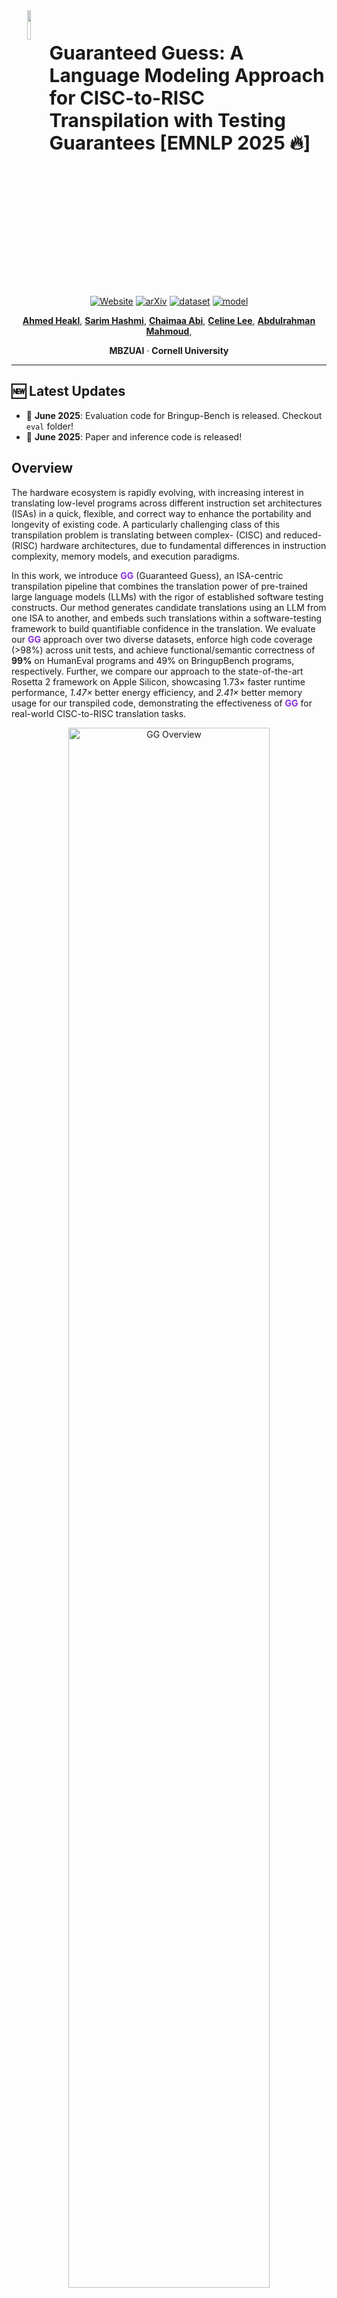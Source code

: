 <div align="center">
  <img src="assets/gg-logo.png" width="11%" align="left"/>
</div>

<div style="margin-top:50px; margin-left: 12%;">
  <h1 style="font-size: 30px; margin: 0;"> Guaranteed Guess: A Language Modeling Approach for CISC-to-RISC Transpilation with Testing Guarantees [EMNLP 2025 🔥]</h1>
</div>

<div align="left" style="margin:24px 0;">
  <img src="https://user-images.githubusercontent.com/74038190/212284115-f47cd8ff-2ffb-4b04-b5bf-4d1c14c0247f.gif"
       width="100%" height="4"/>
</div>

<p align="center">
  <a href="https://ahmedheakl.github.io/Guaranteed-Guess/"><img src="https://img.shields.io/badge/Project-Website-87CEEB?style=flat-square" alt="Website"></a>
  <a href="https://arxiv.org/abs/2506.14606?"><img src="https://img.shields.io/badge/arXiv-Paper-brightgreen?style=flat-square" alt="arXiv"></a>
  <a href="https://huggingface.co/collections/ahmedheakl/guaranteed-guessing-67f7c4f7bf3b9bcf174ecab7"><img src="https://img.shields.io/badge/🤗_Dataset-Access-green" alt="dataset"></a>
  <a href="https://huggingface.co/collections/ahmedheakl/guaranteed-guessing-67f7c4f7bf3b9bcf174ecab7"><img src="https://img.shields.io/badge/HuggingFace-Model-F9D371" alt="model"></a>
</p>

<p align="center">
  <a href="https://www.linkedin.com/in/ahmed-heakl/"><b>Ahmed Heakl</b></a>, 
  <a href="https://www.linkedin.com/in/sarim-hashmi-b10b35136/"><b>Sarim Hashmi</b></a>, 
  <a href="https://www.linkedin.com/in/chaimaa-abi-2555a31b3/"><b>Chaimaa Abi</b></a>, 
  <a href="https://celine-lee.github.io/"><b>Celine Lee</b></a>,
   <a href="https://ma3mool.github.io/"><b>Abdulrahman Mahmoud</b></a>,
</p>


<p align="center">
  <b>MBZUAI</b> · <b>Cornell University</b>
</p>

---

## 🆕 Latest Updates

- 📢 **June 2025**: Evaluation code for Bringup-Bench is released. Checkout `eval` folder!
- 📢 **June 2025**: Paper and inference code is released!


## Overview

The hardware ecosystem is rapidly evolving, with increasing interest in translating low-level programs across different instruction set architectures (ISAs) in a quick, flexible, and correct way to enhance the portability and longevity of existing code. A particularly challenging class of this transpilation problem is translating between complex- (CISC) and reduced- (RISC) hardware architectures, due to fundamental differences in instruction complexity, memory models, and execution paradigms. 

In this work, we introduce **<span style="color:rgb(138,43,226);">GG</span>** (Guaranteed Guess), an ISA-centric transpilation pipeline that combines the translation power of pre-trained large language models (LLMs) with the rigor of established software testing constructs. Our method generates candidate translations using an LLM from one ISA to another, and embeds such translations within a software-testing framework to build quantifiable confidence in the translation. We evaluate our **<span style="color:rgb(138,43,226);">GG</span>** approach over two diverse datasets, enforce high code coverage (>98%) across unit tests, and achieve functional/semantic correctness of **99%** on HumanEval programs and 49% on BringupBench programs, respectively. Further, we compare our approach to the state-of-the-art Rosetta 2 framework on Apple Silicon, showcasing 1.73× faster runtime performance, *1.47×* better energy efficiency, and *2.41×* better memory usage for our transpiled code, demonstrating the effectiveness of **<span style="color:rgb(138,43,226);">GG</span>** for real-world CISC-to-RISC translation tasks.


<p align="center">
  <img src="assets/gg-main.png" width="80%" alt="GG Overview" />
</p>


## 🚀 Highlights

- **First CISC-to-RISC Transpiler**: GG is the first CISC-to-RISC transpiler built via a custom-trained, architecture-aware LM achieving a test accuracy of 99.39% on ARMv8 and 89.93% on RISC-V64.
- **Testing-Driven Validation**: A methodology to measure and build confidence into transpilation output via software testing approaches ("guaranteeing" the guess), including detailed analysis of correctness, errors, and hallucinations.
- **Hardware-Informed Design**: An in-depth analysis into the inner workings of our transpiler, including hardware-informed design decisions to best train an accurate LLM model for assembly transpilation.
- **Real-World Case Study**: GG's generated assembly achieves 1.73× runtime speedup, 1.47× better energy efficiency, and 2.41× memory efficiency compared to Apple Rosetta's x86 to ARM virtualization engine.


## Results

<p>
    GG models significantly outperform all baseline models across different architectures and optimization levels.
    Most baseline models achieve 0% accuracy, highlighting the unique difficulty of low-level ISA translation.
</p>

<p align="center">
    <img src="assets/main-results.png" width="95%" alt="GG Results" />
</p>

<h3 class="title is-4">Real-World Performance vs Rosetta 2</h3>
<p>
    We conducted a real-world study on Apple M2 Pro comparing GG against Rosetta 2 across
    execution time, CPU energy, and memory usage. GG achieves near-native performance while
    significantly outperforming Rosetta 2 across all metrics.
</p>

<table class="table is-bordered is-striped is-narrow is-hoverable is-fullwidth results-table">
    <thead>
        <tr>
            <th>Metric</th>
            <th>Rosetta 2</th>
            <th>GG (Ours)</th>
            <th>Native</th>
            <th>Improvement</th>
        </tr>
    </thead>
    <tbody>
        <tr>
            <td>Execution Time (ms)</td>
            <td>13.94</td>
            <td>8.03</td>
            <td>7.39</td>
            <td class="has-text-weight-bold">1.73× faster</td>
        </tr>
        <tr>
            <td>CPU Energy (J)</td>
            <td>7.50</td>
            <td>5.09</td>
            <td>5.07</td>
            <td class="has-text-weight-bold">1.47× better</td>
        </tr>
        <tr>
            <td>RAM Usage (MB)</td>
            <td>2.49</td>
            <td>1.03</td>
            <td>1.03</td>
            <td class="has-text-weight-bold">2.41× better</td>
        </tr>
    </tbody>
</table>


## Evaluation Benchmarks
<p>
We evaluate GG using two complementary benchmarks: HumanEval-C with 164 programming problems and BringUpBench with 65 bare-metal programs (85-5751 lines of code), providing comprehensive coverage from isolated functions to full project structures with internal libraries.
</p>

<p align="center">
    <img src="assets/token-dist.png" width="95%" alt="GG Benchmarks" />
</p>

<p align="center">
  <table border="1" cellspacing="0" cellpadding="6" style="margin: auto;">
    <thead>
      <tr>
        <th>Benchmark</th>
        <th>Architecture</th>
        <th>Optimization</th>
        <th>Data</th>
      </tr>
    </thead>
    <tbody>
      <tr>
        <td rowspan="6"><b>HumanEval</b></td>
        <td rowspan="2">ARMv5</td>
        <td>O0</td>
        <td><a href="https://huggingface.co/datasets/ahmedheakl/gg-bench-armv5-O0" target="_blank">Link</a></td>
      </tr>
      <tr>
        <td>O2</td>
        <td><a href="https://huggingface.co/datasets/ahmedheakl/gg-bench-armv5-O2" target="_blank">Link</a></td>
      </tr>
      <tr>
        <td rowspan="2">ARMv8</td>
        <td>O0</td>
        <td><a href="https://huggingface.co/datasets/ahmedheakl/gg-bench-armv8-O0" target="_blank">Link</a></td>
      </tr>
      <tr>
        <td>O2</td>
        <td><a href="https://huggingface.co/datasets/ahmedheakl/gg-bench-armv8-O2" target="_blank">Link</a></td>
      </tr>
      <tr>
        <td rowspan="2">RISCv64</td>
        <td>O0</td>
        <td><a href="https://huggingface.co/datasets/ahmedheakl/gg-bench-risc-O0" target="_blank">Link</a></td>
      </tr>
      <tr>
        <td>O2</td>
        <td><a href="https://huggingface.co/datasets/ahmedheakl/gg-bench-risc-O2" target="_blank">Link</a></td>
      </tr>
      <tr>
        <td rowspan="2"><b>BringUpBench</b></td>
        <td rowspan="2">ARMv8</td>
        <td>O0</td>
        <td><a href="https://huggingface.co/datasets/ahmedheakl/gg-bench-bringup-O0" target="_blank">Link</a></td>
      </tr>
      <tr>
        <td>O2</td>
        <td><a href="https://huggingface.co/datasets/ahmedheakl/gg-bench-bringup-O2" target="_blank">Link</a></td>
      </tr>
    </tbody>
  </table>

</p>

## Inference

Checkout `inference.py` for a simple script to run inference on the GG models. The script takes an input assembly file and outputs the transpiled assembly code.

Here are all the available GG models:

<table>
  <thead>
    <tr>
      <th>Model</th>
      <th>Architecture</th>
      <th>Optimization</th>
      <th>Link</th>
    </tr>
  </thead>
  <tbody>
    <tr>
      <td>GG-ARMv5</td>
      <td>ARMv5</td>
      <td>O0</td>
      <td><a href="https://huggingface.co/ahmedheakl/gg-armv5-O0" target="_blank">Link</a></td>
    </tr>
    <tr>
      <td>GG-ARMv5</td>
      <td>ARMv5</td>
      <td>O2</td>
      <td><a href="https://huggingface.co/ahmedheakl/gg-armv5-O2" target="_blank">Link</a></td>
    </tr>
    <tr>
      <td>GG-ARMv8</td>
      <td>ARMv8</td>
      <td>O0</td>
      <td><a href="https://huggingface.co/ahmedheakl/gg-armv8-O0" target="_blank">Link</a></td>
    </tr>
    <tr>
      <td>GG-ARMv8</td>
      <td>ARMv8</td>
      <td>O2</td>
      <td><a href="https://huggingface.co/ahmedheakl/gg-armv8-O2" target="_blank">Link</a></td>
    </tr>
    <tr>
      <td>GG-RISCv64</td>
      <td>RISCv64</td>
      <td>O0</td>
      <td><a href="https://huggingface.co/ahmedheakl/gg-risc-O0" target="_blank">Link</a></td>
    </tr>
    <tr>
      <td>GG-RISCv64</td>
      <td>RISCv64</td>
      <td>O2</td>
      <td>TBR</td>
    </tr>
  </tbody>
</table>


## ISA Similarity Analysis
<p>
    We observe a direct correlation between ISA similarity and transpilation accuracy. ARMv8 exhibits the highest similarity to x86 (40.19%), followed by ARMv5 (25.09%) and RISC-V64 (21.41%), directly correlating with model accuracy performance across these architectures.
</p>

<p>
    Additionally, we analyze how compiler optimization levels affect opcode usage patterns in ARMv8. At -O2 optimization, mov instructions become dominant (+14.8%), indicating more register reuse and reduced memory traffic, which makes the learning task more challenging for the model.
</p>

<p align="center">
    <img src="assets/analysis.png" width="100%" alt="ISA Similarity Analysis" />
</p>



## Todos

- [ ] Release training and evaluation scripts.
- [ ] Release dataset compilation scripts.


## Citation
If you use this code or the dataset in your research, please cite our paper:

```bibtex
@article{heakl2025guaranteed,
  title={Guaranteed Guess: A Language Modeling Approach for CISC-to-RISC Transpilation with Testing Guarantees},
  author={Heakl, Ahmed and Hashmi, Sarim and Abi, Chaimaa and Lee, Celine and Mahmoud, Abdulrahman},
  journal={arXiv preprint arXiv:2506.14606},
  year={2025}
}
```

